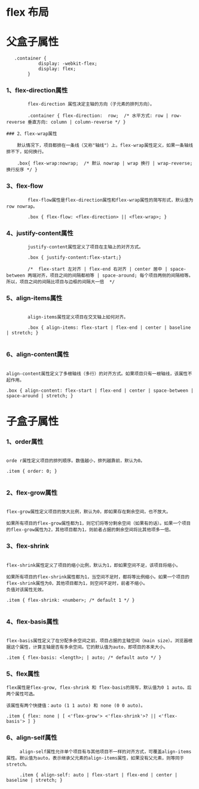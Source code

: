 # flex 布局

# 父盒子属性

```
   .container {
            display: -webkit-flex;
            display: flex;
        }

```

###  1、flex-direction属性


```
        flex-direction 属性决定主轴的方向（子元素的排列方向）。

        .container { flex-direction:  row;  /* 水平方式: row | row-reverse 垂直方向: column | column-reverse */ }

### 2、flex-wrap属性

```

        默认情况下，项目都排在一条线（又称"轴线"）上。flex-wrap属性定义，如果一条轴线排不下，如何换行。

        .box{ flex-wrap:nowrap;  /* 默认 nowrap | wrap 换行 | wrap-reverse; 换行反序 */ }

###    3、flex-flow

```
        flex-flow属性是flex-direction属性和flex-wrap属性的简写形式，默认值为row nowrap。

        .box { flex-flow: <flex-direction> || <flex-wrap>; }

```

###  4、justify-content属性

```
        justify-content属性定义了项目在主轴上的对齐方式。

        .box { justify-content:flex-start;}

        /*  flex-start 左对齐 | flex-end 右对齐 | center 居中 | space-between 两端对齐，项目之间的间隔都相等 | space-around; 每个项目两侧的间隔相等。所以，项目之间的间隔比项目与边框的间隔大一倍  */

```
###  5、align-items属性

```

        align-items属性定义项目在交叉轴上如何对齐。

        .box { align-items: flex-start | flex-end | center | baseline | stretch; }


```

### 6、align-content属性

```

align-content属性定义了多根轴线（多行）的对齐方式。如果项目只有一根轴线，该属性不起作用。

.box { align-content: flex-start | flex-end | center | space-between | space-around | stretch; }

```

# 子盒子属性

### 1、order属性

```

orde r属性定义项目的排列顺序。数值越小，排列越靠前，默认为0。

.item { order: 0; }


```

###  2、flex-grow属性
```

flex-grow属性定义项目的放大比例，默认为0，即如果存在剩余空间，也不放大。

如果所有项目的flex-grow属性都为1，则它们将等分剩余空间（如果有的话）。如果一个项目的flex-grow属性为2，其他项目都为1，则前者占据的剩余空间将比其他项多一倍。

```


### 3、flex-shrink

```

flex-shrink属性定义了项目的缩小比例，默认为1，即如果空间不足，该项目将缩小。

如果所有项目的flex-shrink属性都为1，当空间不足时，都将等比例缩小。如果一个项目的flex-shrink属性为0，其他项目都为1，则空间不足时，前者不缩小。
负值对该属性无效。

.item { flex-shrink: <number>; /* default 1 */ }


```

### 4、flex-basis属性
```

flex-basis属性定义了在分配多余空间之前，项目占据的主轴空间（main size）。浏览器根据这个属性，计算主轴是否有多余空间。它的默认值为auto，即项目的本来大小。

.item { flex-basis: <length>; | auto; /* default auto */ }
```

### 5、flex属性

```
flex属性是flex-grow, flex-shrink 和 flex-basis的简写，默认值为0 1 auto。后两个属性可选。

该属性有两个快捷值：auto (1 1 auto) 和 none (0 0 auto)。

.item { flex: none | [ <'flex-grow'> <'flex-shrink'>? || <'flex-basis'> ] }
```


###  6、align-self属性

```
     align-self属性允许单个项目有与其他项目不一样的对齐方式，可覆盖align-items属性。默认值为auto，表示继承父元素的align-items属性，如果没有父元素，则等同于stretch。

     .item { align-self: auto | flex-start | flex-end | center | baseline | stretch; }
```
